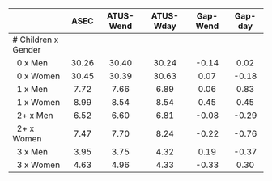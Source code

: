 
|                      |         ASEC |    ATUS-Wend |    ATUS-Wday |     Gap-Wend |      Gap-day |
| -------------------- | :----------: | :----------: | :----------: | :----------: | :----------: |
| # Children x Gender  |              |              |              |              |              |
| &nbsp;&nbsp;0 x Men  |        30.26 |        30.40 |        30.24 |        -0.14 |         0.02 |
| &nbsp;&nbsp;0 x Women |        30.45 |        30.39 |        30.63 |         0.07 |        -0.18 |
| &nbsp;&nbsp;1 x Men  |         7.72 |         7.66 |         6.89 |         0.06 |         0.83 |
| &nbsp;&nbsp;1 x Women |         8.99 |         8.54 |         8.54 |         0.45 |         0.45 |
| &nbsp;&nbsp;2+ x Men |         6.52 |         6.60 |         6.81 |        -0.08 |        -0.29 |
| &nbsp;&nbsp;2+ x Women |         7.47 |         7.70 |         8.24 |        -0.22 |        -0.76 |
| &nbsp;&nbsp;3 x Men  |         3.95 |         3.75 |         4.32 |         0.19 |        -0.37 |
| &nbsp;&nbsp;3 x Women |         4.63 |         4.96 |         4.33 |        -0.33 |         0.30 |

